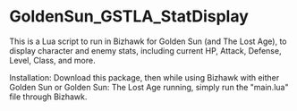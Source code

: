# GoldenSun_GSTLA_StatDisplay
This is a Lua script to run in Bizhawk for Golden Sun (and The Lost Age), to display character and enemy stats, including current HP, Attack, Defense, Level, Class, and more.

Installation:
Download this package, then while using Bizhawk with either Golden Sun or Golden Sun: The Lost Age running, simply run the "main.lua" file through Bizhawk.
